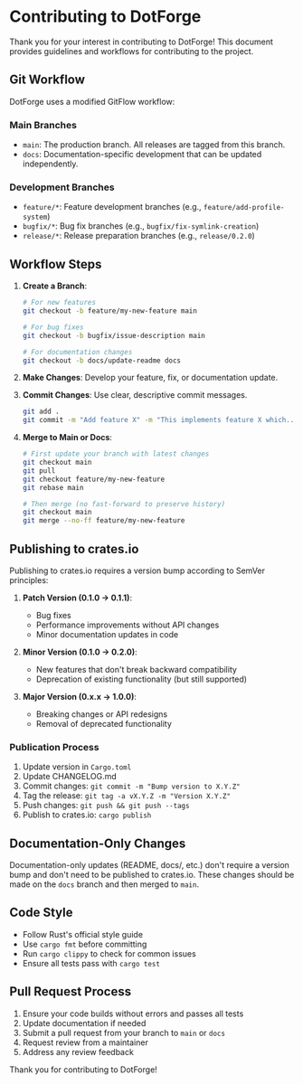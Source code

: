 # Contributing to DotForge

Thank you for your interest in contributing to DotForge! This document provides guidelines and workflows for contributing to the project.

## Git Workflow

DotForge uses a modified GitFlow workflow:

### Main Branches

- `main`: The production branch. All releases are tagged from this branch.
- `docs`: Documentation-specific development that can be updated independently.

### Development Branches

- `feature/*`: Feature development branches (e.g., `feature/add-profile-system`)
- `bugfix/*`: Bug fix branches (e.g., `bugfix/fix-symlink-creation`)
- `release/*`: Release preparation branches (e.g., `release/0.2.0`)

## Workflow Steps

1. **Create a Branch**:
   ```bash
   # For new features
   git checkout -b feature/my-new-feature main
   
   # For bug fixes
   git checkout -b bugfix/issue-description main
   
   # For documentation changes
   git checkout -b docs/update-readme docs
   ```

2. **Make Changes**: Develop your feature, fix, or documentation update.

3. **Commit Changes**: Use clear, descriptive commit messages.
   ```bash
   git add .
   git commit -m "Add feature X" -m "This implements feature X which..."
   ```

4. **Merge to Main or Docs**:
   ```bash
   # First update your branch with latest changes
   git checkout main
   git pull
   git checkout feature/my-new-feature
   git rebase main
   
   # Then merge (no fast-forward to preserve history)
   git checkout main
   git merge --no-ff feature/my-new-feature
   ```

## Publishing to crates.io

Publishing to crates.io requires a version bump according to SemVer principles:

1. **Patch Version (0.1.0 → 0.1.1)**: 
   - Bug fixes
   - Performance improvements without API changes
   - Minor documentation updates in code

2. **Minor Version (0.1.0 → 0.2.0)**:
   - New features that don't break backward compatibility
   - Deprecation of existing functionality (but still supported)

3. **Major Version (0.x.x → 1.0.0)**:
   - Breaking changes or API redesigns
   - Removal of deprecated functionality

### Publication Process

1. Update version in `Cargo.toml`
2. Update CHANGELOG.md
3. Commit changes: `git commit -m "Bump version to X.Y.Z"`
4. Tag the release: `git tag -a vX.Y.Z -m "Version X.Y.Z"`
5. Push changes: `git push && git push --tags`
6. Publish to crates.io: `cargo publish`

## Documentation-Only Changes

Documentation-only updates (README, docs/, etc.) don't require a version bump and don't need to be published to crates.io. These changes should be made on the `docs` branch and then merged to `main`.

## Code Style

- Follow Rust's official style guide
- Use `cargo fmt` before committing
- Run `cargo clippy` to check for common issues
- Ensure all tests pass with `cargo test`

## Pull Request Process

1. Ensure your code builds without errors and passes all tests
2. Update documentation if needed
3. Submit a pull request from your branch to `main` or `docs`
4. Request review from a maintainer
5. Address any review feedback

Thank you for contributing to DotForge!